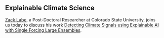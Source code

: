 ## Explainable Climate Science

[Zack Labe](https://twitter.com/ZLabe), a Post-Doctoral Researcher at Colorado State University, joins us today to discuss his work [Detecting Climate Signals using Explainable AI with Single Forcing Large Ensembles](https://agupubs.onlinelibrary.wiley.com/doi/full/10.1029/2021MS002464).
